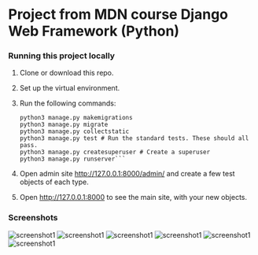 # Project from MDN course Django Web Framework (Python)

### Running this project locally
1. Clone or download this repo.
2. Set up the virtual environment.
3. Run the following commands:

    ```pip3 install -r requirements.txt
    python3 manage.py makemigrations
    python3 manage.py migrate
    python3 manage.py collectstatic
    python3 manage.py test # Run the standard tests. These should all pass.
    python3 manage.py createsuperuser # Create a superuser
    python3 manage.py runserver```
4. Open admin site http://127.0.0.1:8000/admin/ and create a few test objects of each type.
5. Open http://127.0.0.1:8000 to see the main site, with your new objects.

### Screenshots
![screenshot1](https://i.imgur.com/S0kRcBc.png)
![screenshot1](https://i.imgur.com/3Hnuk7l.png)
![screenshot1](https://i.imgur.com/SRhi29j.png)
![screenshot1](https://i.imgur.com/iayp8J5.png)
![screenshot1](https://i.imgur.com/3s5oxNH.png)
![screenshot1](https://i.imgur.com/hDhmYhN.png)
